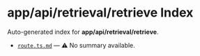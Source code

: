 # app/api/retrieval/retrieve Index

Auto-generated index for **app/api/retrieval/retrieve**.

- [`route.ts.md`](./route.ts.md) — ⚠️ No summary available.

